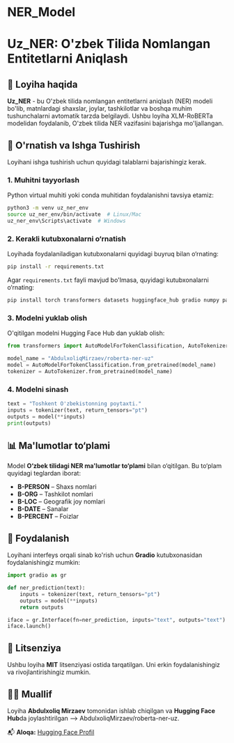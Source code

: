 # NER_Model

# Uz_NER: O'zbek Tilida Nomlangan Entitetlarni Aniqlash

## 📌 Loyiha haqida
**Uz_NER** - bu O'zbek tilida nomlangan entitetlarni aniqlash (NER) modeli bo'lib, matnlardagi shaxslar, joylar, tashkilotlar va boshqa muhim tushunchalarni avtomatik tarzda belgilaydi. Ushbu loyiha XLM-RoBERTa modelidan foydalanib, O'zbek tilida NER vazifasini bajarishga mo'ljallangan.

## 🚀 O'rnatish va Ishga Tushirish
Loyihani ishga tushirish uchun quyidagi talablarni bajarishingiz kerak.

### 1. Muhitni tayyorlash
Python virtual muhiti yoki conda muhitidan foydalanishni tavsiya etamiz:
```bash
python3 -m venv uz_ner_env
source uz_ner_env/bin/activate  # Linux/Mac
uz_ner_env\Scripts\activate  # Windows
```

### 2. Kerakli kutubxonalarni o‘rnatish
Loyihada foydalaniladigan kutubxonalarni quyidagi buyruq bilan o‘rnating:
```bash
pip install -r requirements.txt
```
Agar `requirements.txt` fayli mavjud bo'lmasa, quyidagi kutubxonalarni o‘rnating:
```bash
pip install torch transformers datasets huggingface_hub gradio numpy pandas tqdm
```

### 3. Modelni yuklab olish
O'qitilgan modelni Hugging Face Hub dan yuklab olish:
```python
from transformers import AutoModelForTokenClassification, AutoTokenizer

model_name = "AbdulxoliqMirzaev/roberta-ner-uz"
model = AutoModelForTokenClassification.from_pretrained(model_name)
tokenizer = AutoTokenizer.from_pretrained(model_name)
```

### 4. Modelni sinash
```python
text = "Toshkent O'zbekistonning poytaxti."
inputs = tokenizer(text, return_tensors="pt")
outputs = model(**inputs)
print(outputs)
```

## 📊 Ma'lumotlar to‘plami
Model **O‘zbek tilidagi NER ma'lumotlar to‘plami** bilan o‘qitilgan.
Bu to‘plam quyidagi teglardan iborat:
- **B-PERSON** – Shaxs nomlari
- **B-ORG** – Tashkilot nomlari
- **B-LOC** – Geografik joy nomlari
- **B-DATE** – Sanalar
- **B-PERCENT** – Foizlar

## 📂 Foydalanish
Loyihani interfeys orqali sinab ko'rish uchun **Gradio** kutubxonasidan foydalanishingiz mumkin:
```python
import gradio as gr

def ner_prediction(text):
    inputs = tokenizer(text, return_tensors="pt")
    outputs = model(**inputs)
    return outputs

iface = gr.Interface(fn=ner_prediction, inputs="text", outputs="text")
iface.launch()
```

## 📜 Litsenziya
Ushbu loyiha **MIT** litsenziyasi ostida tarqatilgan. Uni erkin foydalanishingiz va rivojlantirishingiz mumkin.

## 👨‍💻 Muallif
Loyiha **Abdulxoliq Mirzaev** tomonidan ishlab chiqilgan va **Hugging Face Hub**da joylashtirilgan --> AbdulxoliqMirzaev/roberta-ner-uz.

📬 **Aloqa:** [Hugging Face Profil](https://huggingface.co/AbdulxoliqMirzaev)

